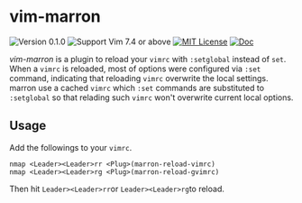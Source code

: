 vim-marron
===============================================================================
![Version 0.1.0](https://img.shields.io/badge/version-0.1.0-yellow.svg?style=flat-square)
![Support Vim 7.4 or above](https://img.shields.io/badge/support-Vim%207.4%20or%20above-yellowgreen.svg?style=flat-square)
[![MIT License](https://img.shields.io/badge/license-MIT-blue.svg?style=flat-square)](LICENSE)
[![Doc](https://img.shields.io/badge/doc-%3Ah%20marron-orange.svg?style=flat-square)](doc/marron.txt)

*vim-marron* is a plugin to reload your `vimrc` with `:setglobal` instead of `set`.
When a `vimrc` is reloaded, most of options were configured via `:set` command, indicating that reloading `vimrc` overwrite the local settings.
marron use a cached `vimrc` which `:set` commands are substituted to `:setglobal` so that relading such `vimrc` won't overwrite current local options.

Usage
-----------
Add the followings to your `vimrc`.

```vim
nmap <Leader><Leader>rr <Plug>(marron-reload-vimrc)
nmap <Leader><Leader>rg <Plug>(marron-reload-gvimrc)
```

Then hit `Leader><Leader>rr`or `Leader><Leader>rg`to reload.

